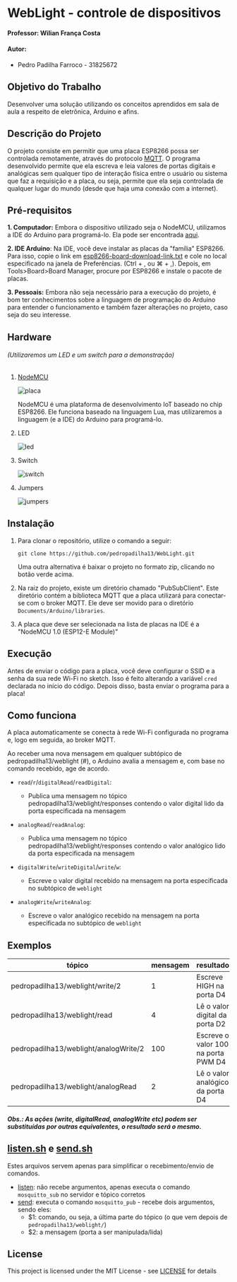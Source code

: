# WebLight - controle de dispositivos

#### Professor: Wilian França Costa

#### Autor:
- Pedro Padilha Farroco - 31825672

## Objetivo do Trabalho

Desenvolver uma solução utilizando os conceitos aprendidos em sala de aula a respeito de eletrônica, Arduino e afins.

## Descrição do Projeto

O projeto consiste em permitir que uma placa ESP8266 possa ser controlada remotamente, através do protocolo [MQTT](https://en.wikipedia.org/wiki/MQTT). O programa desenvolvido permite que ela escreva e leia valores de portas digitais e analógicas sem qualquer tipo de interação física entre o usuário ou sistema que faz a requisição e a placa, ou seja, permite que ela seja controlada de qualquer lugar do mundo (desde que haja uma conexão com a internet).

## Pré-requisitos

**1. Computador:** Embora o dispositivo utilizado seja o NodeMCU, utilizamos a IDE do Arduino para programá-lo. Ela pode ser encontrada [aqui](https://www.arduino.cc/en/Main/Software).

**2. IDE Arduino**: Na IDE, você deve instalar as placas da "família" ESP8266. Para isso, copie o link em [esp8266-board-download-link.txt](esp8266-board-download-link.txt) e cole no local especificado na janela de Preferências. (Ctrl + , ou ⌘ + ,). Depois, em Tools>Board>Board Manager, procure por ESP8266 e instale o pacote de placas.

**3. Pessoais:** Embora não seja necessário para a execução do projeto, é bom ter conhecimentos sobre a linguagem de programação do Arduino para entender o funcionamento e também fazer alterações no projeto, caso seja do seu interesse.

## Hardware
###### (Utilizaremos um LED e um switch para a demonstração)

1. [NodeMCU](https://en.wikipedia.org/wiki/NodeMCU)

    ![placa](images/nodemcu.jpg)

    NodeMCU é uma plataforma de desenvolvimento IoT baseado no chip ESP8266. Ele funciona baseado na linguagem Lua, mas utilizaremos a linguagem (e a IDE) do Arduino para programá-lo.

2. LED

    ![led](images/led.jpg)

3. Switch

    ![switch](images/switch.jpeg)

4. Jumpers

    ![jumpers](images/jumpers.jpg)

## Instalação

1. Para clonar o repositório, utilize o comando a seguir:

    ```
    git clone https://github.com/pedropadilha13/WebLight.git
    ```

	Uma outra alternativa é baixar o projeto no formato zip, clicando no botão verde acima.

2. Na raiz do projeto, existe um diretório chamado "PubSubClient". Este diretório contém a biblioteca MQTT que a placa utilizará para conectar-se com o broker MQTT. Ele deve ser movido para o diretório ```Documents/Arduino/libraries```.

3. A placa que deve ser selecionada na lista de placas na IDE é a "NodeMCU 1.0 (ESP12-E Module)"

## Execução

Antes de enviar o código para a placa, você deve configurar o SSID e a senha da sua rede Wi-Fi no sketch. Isso é feito alterando a variável ```cred``` declarada no início do código. Depois disso, basta enviar o programa para a placa!

## Como funciona

A placa automaticamente se conecta à rede Wi-Fi configurada no programa e, logo em seguida, ao broker MQTT.

Ao receber uma nova mensagem em qualquer subtópico de pedropadilha13/weblight (#), o Arduino avalia a mensagem e, com base no comando recebido, age de acordo.

- `read`/`r`/`digitalRead`/`readDigital`:
	- Publica uma mensagem no tópico pedropadilha13/weblight/responses contendo o valor digital lido da porta especificada na mensagem
- `analogRead`/`readAnalog`:

	 - Publica uma mensagem no tópico pedropadilha13/weblight/responses contendo o valor analógico lido da porta especificada na mensagem
- `digitalWrite`/`writeDigital`/`write`/`w`:
	- Escreve o valor digital recebido na mensagem na porta especificada no subtópico de ```weblight```
- `analogWrite`/`writeAnalog`:
	- Escreve o valor analógico recebido na mensagem na porta especificada no subtópico de ```weblight```

## Exemplos

| tópico                                | mensagem | resultado                           |
|---------------------------------------|----------|-------------------------------------|
| pedropadilha13/weblight/write/2       | 1        | Escreve HIGH na porta D4            |
| pedropadilha13/weblight/read          | 4        | Lê o valor digital da porta D2      |
| pedropadilha13/weblight/analogWrite/2 | 100      | Escreve o valor 100 na porta PWM D4 |
| pedropadilha13/weblight/analogRead    | 2        | Lê o valor analógico da porta D4    |

##### Obs.: As ações (write, digitalRead, analogWrite etc) podem ser substituídas por outras equivalentes, o resultado será o mesmo.

## [listen.sh](listen.sh) e [send.sh](send.sh)

Estes arquivos servem apenas para simplificar o recebimento/envio de comandos.
- [listen](listen.sh): não recebe argumentos, apenas executa o comando `mosquitto_sub` no servidor e tópico corretos
- [send](send.sh): executa o comando `mosquitto_pub` - recebe dois argumentos, sendo eles:
    - $1: comando, ou seja, a última parte do tópico (o que vem depois de `pedropadilha13/weblight/`)
    - $2: a mensagem (porta a ser manipulada/lida)

## License

This project is licensed under the MIT License - see [LICENSE](LICENSE) for details
